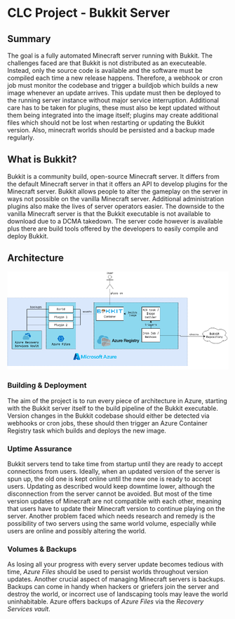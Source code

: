 # CLC Project - Bukkit Server
## Summary
The goal is a fully automated Minecraft server running with Bukkit. The challenges faced are that Bukkit is not distributed as an executeable. 
Instead, only the source code is available and the software must be compiled each time a new release happens. Therefore, a webhook or cron job must monitor the codebase and trigger a buildjob which builds a new image whenever an update arrives.
This update must then be deployed to the running server instance without major service interruption.
Additional care has to be taken for plugins, these must also be kept updated without them being integrated into the image itself; plugins may create additional files which should not be lost when restarting or updating the Bukkit version.
Also, minecraft worlds should be persisted and a backup made regularly.

## What is Bukkit?
Bukkit is a community build, open-source Minecraft server. It differs from the default Minecraft server in that it offers an API to develop plugins for the Minecraft server. Bukkit allows people to alter the gameplay on the server in ways not possible on the vanilla Minecraft server. Additional administration plugins also make the lives of server operators easier. The downside to the vanilla Minecraft server is that the Bukkit executable is not available to download due to a DCMA takedown. The server code however is available plus there are build tools offered by the developers to easily compile and deploy Bukkit.

## Architecture
![Architecture](docs/img/architecture.png)
### Building & Deployment
The aim of the project is to run every piece of architecture in Azure, starting with the Bukkit server itself to the build pipeline of the Bukkit executable.
Version changes in the Bukkit codebase should either be detected via webhooks or cron jobs, these should then trigger an Azure Container Registry task which builds and deploys the new image.

### Uptime Assurance
Bukkit servers tend to take time from startup until they are ready to accept connections from users.
Ideally, when an updated version of the server is spun up, the old one is kept online until the new one is ready to accept users.
Updating as described would keep downtime lower, although the disconnection from the server cannot be avoided. But most of the time version updates of Minecraft are not compatible with each other, meaning that users have to update their Minecraft version to continue playing on the server.
Another problem faced which needs research and remedy is the possibility of two servers using the same world volume, especially while users are online and possibly altering the world.

### Volumes & Backups
As losing all your progress with every server update becomes tedious with time, _Azure Files_ should be used to persist worlds throughout version updates.
Another crucial aspect of managing Minecraft servers is backups. Backups can come in handy when hackers or griefers join the server and destroy the world, or incorrect use of landscaping tools may leave the world uninhabitable.
Azure offers backups of _Azure Files_ via the _Recovery Services vault_.
